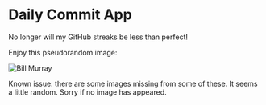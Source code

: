 Daily Commit App
================
No longer will my GitHub streaks be less than perfect!

Enjoy this pseudorandom image:

![Bill Murray](http://www.fillmurray.com/200/300 "Bill Murray")

Known issue: there are some images missing from some of these. It seems a little random. Sorry if no image has appeared.